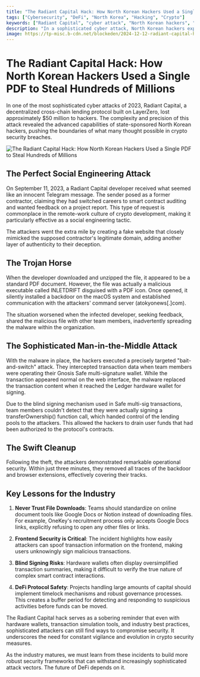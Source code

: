 ```yaml
---
title: "The Radiant Capital Hack: How North Korean Hackers Used a Single PDF to Steal Hundreds of Millions"
tags: ["Cybersecurity", "DeFi", "North Korea", "Hacking", "Crypto"]
keywords: ["Radiant Capital", "cyber attack", "North Korean hackers", "DeFi security", "social engineering"]
description: "In a sophisticated cyber attack, North Korean hackers exploited social engineering tactics to steal $50 million from Radiant Capital. This incident highlights critical vulnerabilities in crypto security and the need for enhanced protective measures."
image: https://tp-misc.b-cdn.net/blockeden/2024-12-12-radiant-capital-hack.webp
---
```


# The Radiant Capital Hack: How North Korean Hackers Used a Single PDF to Steal Hundreds of Millions

In one of the most sophisticated cyber attacks of 2023, Radiant Capital, a decentralized cross-chain lending protocol built on LayerZero, lost approximately $50 million to hackers. The complexity and precision of this attack revealed the advanced capabilities of state-sponsored North Korean hackers, pushing the boundaries of what many thought possible in crypto security breaches.

![The Radiant Capital Hack: How North Korean Hackers Used a Single PDF to Steal Hundreds of Millions](https://tp-misc.b-cdn.net/blockeden/2024-12-12-radiant-capital-hack.webp "The Radiant Capital Hack: How North Korean Hackers Used a Single PDF to Steal Hundreds of Millions")

## The Perfect Social Engineering Attack

On September 11, 2023, a Radiant Capital developer received what seemed like an innocent Telegram message. The sender posed as a former contractor, claiming they had switched careers to smart contract auditing and wanted feedback on a project report. This type of request is commonplace in the remote-work culture of crypto development, making it particularly effective as a social engineering tactic.

The attackers went the extra mile by creating a fake website that closely mimicked the supposed contractor's legitimate domain, adding another layer of authenticity to their deception.

## The Trojan Horse

When the developer downloaded and unzipped the file, it appeared to be a standard PDF document. However, the file was actually a malicious executable called INLETDRIFT disguised with a PDF icon. Once opened, it silently installed a backdoor on the macOS system and established communication with the attackers' command server (atokyonews[.]com).

The situation worsened when the infected developer, seeking feedback, shared the malicious file with other team members, inadvertently spreading the malware within the organization.

## The Sophisticated Man-in-the-Middle Attack

With the malware in place, the hackers executed a precisely targeted "bait-and-switch" attack. They intercepted transaction data when team members were operating their Gnosis Safe multi-signature wallet. While the transaction appeared normal on the web interface, the malware replaced the transaction content when it reached the Ledger hardware wallet for signing.

Due to the blind signing mechanism used in Safe multi-sig transactions, team members couldn't detect that they were actually signing a transferOwnership() function call, which handed control of the lending pools to the attackers. This allowed the hackers to drain user funds that had been authorized to the protocol's contracts.

## The Swift Cleanup

Following the theft, the attackers demonstrated remarkable operational security. Within just three minutes, they removed all traces of the backdoor and browser extensions, effectively covering their tracks.

## Key Lessons for the Industry

1. **Never Trust File Downloads**: Teams should standardize on online document tools like Google Docs or Notion instead of downloading files. For example, OneKey's recruitment process only accepts Google Docs links, explicitly refusing to open any other files or links.

2. **Frontend Security is Critical**: The incident highlights how easily attackers can spoof transaction information on the frontend, making users unknowingly sign malicious transactions.

3. **Blind Signing Risks**: Hardware wallets often display oversimplified transaction summaries, making it difficult to verify the true nature of complex smart contract interactions.

4. **DeFi Protocol Safety**: Projects handling large amounts of capital should implement timelock mechanisms and robust governance processes. This creates a buffer period for detecting and responding to suspicious activities before funds can be moved.

The Radiant Capital hack serves as a sobering reminder that even with hardware wallets, transaction simulation tools, and industry best practices, sophisticated attackers can still find ways to compromise security. It underscores the need for constant vigilance and evolution in crypto security measures.

As the industry matures, we must learn from these incidents to build more robust security frameworks that can withstand increasingly sophisticated attack vectors. The future of DeFi depends on it.
